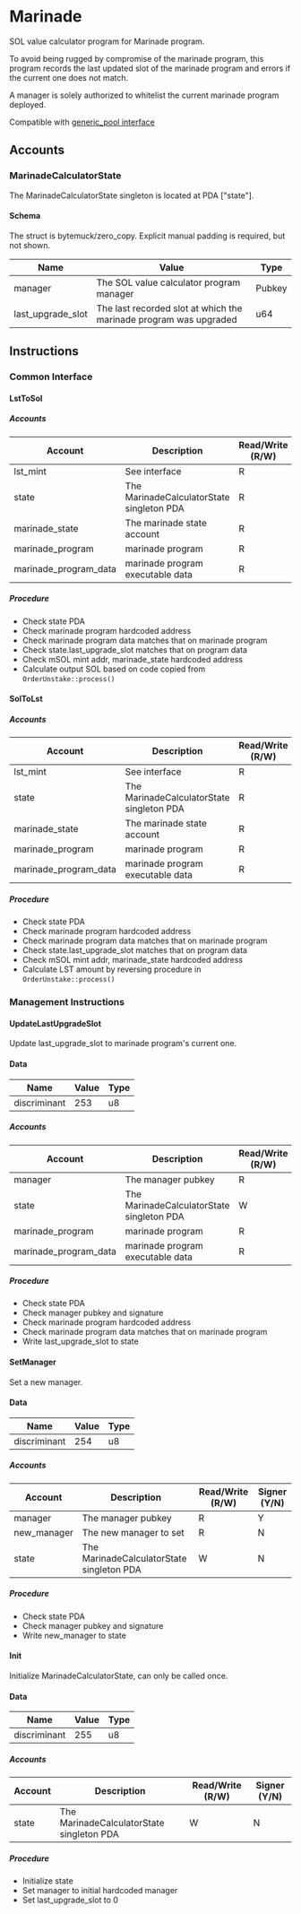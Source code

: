 # Marinade

SOL value calculator program for Marinade program.

To avoid being rugged by compromise of the marinade program, this program records the last updated slot of the marinade program and errors if the current one does not match.

A manager is solely authorized to whitelist the current marinade program deployed.

Compatible with [generic_pool interface](./generic_pool.md)

## Accounts

### MarinadeCalculatorState

The MarinadeCalculatorState singleton is located at PDA ["state"].

#### Schema

The struct is bytemuck/zero_copy. Explicit manual padding is required, but not shown.

| Name              | Value                                                             | Type   |
| ----------------- | ----------------------------------------------------------------- | ------ |
| manager           | The SOL value calculator program manager                          | Pubkey |
| last_upgrade_slot | The last recorded slot at which the marinade program was upgraded | u64    |

## Instructions

### Common Interface

#### LstToSol

##### Accounts

| Account               | Description                               | Read/Write (R/W) | Signer (Y/N) |
| --------------------- | ----------------------------------------- | ---------------- | ------------ |
| lst_mint              | See interface                             | R                | N            |
| state                 | The MarinadeCalculatorState singleton PDA | R                | N            |
| marinade_state        | The marinade state account                | R                | N            |
| marinade_program      | marinade program                          | R                | N            |
| marinade_program_data | marinade program executable data          | R                | N            |

##### Procedure

- Check state PDA
- Check marinade program hardcoded address
- Check marinade program data matches that on marinade program
- Check state.last_upgrade_slot matches that on program data
- Check mSOL mint addr, marinade_state hardcoded address
- Calculate output SOL based on code copied from `OrderUnstake::process()`

#### SolToLst

##### Accounts

| Account               | Description                               | Read/Write (R/W) | Signer (Y/N) |
| --------------------- | ----------------------------------------- | ---------------- | ------------ |
| lst_mint              | See interface                             | R                | N            |
| state                 | The MarinadeCalculatorState singleton PDA | R                | N            |
| marinade_state        | The marinade state account                | R                | N            |
| marinade_program      | marinade program                          | R                | N            |
| marinade_program_data | marinade program executable data          | R                | N            |

##### Procedure

- Check state PDA
- Check marinade program hardcoded address
- Check marinade program data matches that on marinade program
- Check state.last_upgrade_slot matches that on program data
- Check mSOL mint addr, marinade_state hardcoded address
- Calculate LST amount by reversing procedure in `OrderUnstake::process()`

### Management Instructions

#### UpdateLastUpgradeSlot

Update last_upgrade_slot to marinade program's current one.

#### Data

| Name         | Value | Type |
| ------------ | ----- | ---- |
| discriminant | 253   | u8   |

##### Accounts

| Account               | Description                               | Read/Write (R/W) | Signer (Y/N) |
| --------------------- | ----------------------------------------- | ---------------- | ------------ |
| manager               | The manager pubkey                        | R                | Y            |
| state                 | The MarinadeCalculatorState singleton PDA | W                | N            |
| marinade_program      | marinade program                          | R                | N            |
| marinade_program_data | marinade program executable data          | R                | N            |

##### Procedure

- Check state PDA
- Check manager pubkey and signature
- Check marinade program hardcoded address
- Check marinade program data matches that on marinade program
- Write last_upgrade_slot to state

#### SetManager

Set a new manager.

#### Data

| Name         | Value | Type |
| ------------ | ----- | ---- |
| discriminant | 254   | u8   |

##### Accounts

| Account     | Description                               | Read/Write (R/W) | Signer (Y/N) |
| ----------- | ----------------------------------------- | ---------------- | ------------ |
| manager     | The manager pubkey                        | R                | Y            |
| new_manager | The new manager to set                    | R                | N            |
| state       | The MarinadeCalculatorState singleton PDA | W                | N            |

##### Procedure

- Check state PDA
- Check manager pubkey and signature
- Write new_manager to state

#### Init

Initialize MarinadeCalculatorState, can only be called once.

#### Data

| Name         | Value | Type |
| ------------ | ----- | ---- |
| discriminant | 255   | u8   |

##### Accounts

| Account | Description                               | Read/Write (R/W) | Signer (Y/N) |
| ------- | ----------------------------------------- | ---------------- | ------------ |
| state   | The MarinadeCalculatorState singleton PDA | W                | N            |

##### Procedure

- Initialize state
- Set manager to initial hardcoded manager
- Set last_upgrade_slot to 0
